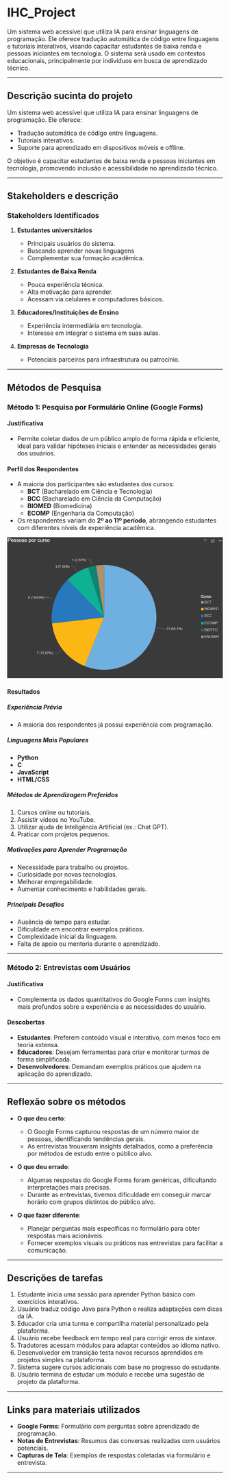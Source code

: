 # IHC_Project

Um sistema web acessível que utiliza IA para ensinar linguagens de programação. Ele oferece tradução automática de código entre linguagens e tutoriais interativos, visando capacitar estudantes de baixa renda e pessoas iniciantes em tecnologia. O sistema será usado em contextos educacionais, principalmente por indivíduos em busca de aprendizado técnico.

---

## Descrição sucinta do projeto

Um sistema web acessível que utiliza IA para ensinar linguagens de programação. Ele oferece:
- Tradução automática de código entre linguagens.
- Tutoriais interativos.
- Suporte para aprendizado em dispositivos móveis e offline.

O objetivo é capacitar estudantes de baixa renda e pessoas iniciantes em tecnologia, promovendo inclusão e acessibilidade no aprendizado técnico.

---

## Stakeholders e descrição

### **Stakeholders Identificados**

1. **Estudantes universitários**
   - Principais usuários do sistema.
   - Buscando aprender novas linguagens
   - Complementar sua formação acadêmica.
     
2. **Estudantes de Baixa Renda**  
   - Pouca experiência técnica.  
   - Alta motivação para aprender.  
   - Acessam via celulares e computadores básicos.
       
3. **Educadores/Instituições de Ensino**  
   - Experiência intermediária em tecnologia.  
   - Interesse em integrar o sistema em suas aulas.

4. **Empresas de Tecnologia**  
   - Potenciais parceiros para infraestrutura ou patrocínio.

---

## Métodos de Pesquisa

### **Método 1: Pesquisa por Formulário Online (Google Forms)**

#### **Justificativa**
- Permite coletar dados de um público amplo de forma rápida e eficiente, ideal para validar hipóteses iniciais e entender as necessidades gerais dos usuários.

#### **Perfil dos Respondentes**
- A maioria dos participantes são estudantes dos cursos:
  - **BCT** (Bacharelado em Ciência e Tecnologia)
  - **BCC** (Bacharelado em Ciência da Computação)
  - **BIOMED** (Biomedicina)
  - **ECOMP** (Engenharia da Computação)
- Os respondentes variam do **2º ao 11º período**, abrangendo estudantes com diferentes níveis de experiência acadêmica.

![Gráfico 1](data/grafico_pizza_curso.png)

#### **Resultados**

##### **Experiência Prévia**
- A maioria dos respondentes já possui experiência com programação.

##### **Linguagens Mais Populares**
- **Python**
- **C**
- **JavaScript**
- **HTML/CSS**

##### **Métodos de Aprendizagem Preferidos**
1. Cursos online ou tutoriais.
2. Assistir vídeos no YouTube.
3. Utilizar ajuda de Inteligência Artificial (ex.: Chat GPT).
4. Praticar com projetos pequenos.

##### **Motivações para Aprender Programação**
- Necessidade para trabalho ou projetos.
- Curiosidade por novas tecnologias.
- Melhorar empregabilidade.
- Aumentar conhecimento e habilidades gerais.

##### **Principais Desafios**
- Ausência de tempo para estudar.
- Dificuldade em encontrar exemplos práticos.
- Complexidade inicial da linguagem.
- Falta de apoio ou mentoria durante o aprendizado.

---

### **Método 2: Entrevistas com Usuários**

#### **Justificativa**
- Complementa os dados quantitativos do Google Forms com insights mais profundos sobre a experiência e as necessidades do usuário.

#### **Descobertas**
- **Estudantes**: Preferem conteúdo visual e interativo, com menos foco em teoria extensa.
- **Educadores**: Desejam ferramentas para criar e monitorar turmas de forma simplificada.
- **Desenvolvedores**: Demandam exemplos práticos que ajudem na aplicação do aprendizado.

---

## Reflexão sobre os métodos

- **O que deu certo**:  
  - O Google Forms capturou respostas de um número maior de pessoas, identificando tendências gerais.
  - As entrevistas trouxeram insights detalhados, como a preferência por métodos de estudo entre o público alvo.

- **O que deu errado**:  
  - Algumas respostas do Google Forms foram genéricas, dificultando interpretações mais precisas.
  - Durante as entrevistas, tivemos dificuldade em conseguir marcar horário com grupos distintos do público alvo.

- **O que fazer diferente**:  
  - Planejar perguntas mais específicas no formulário para obter respostas mais acionáveis.
  - Fornecer exemplos visuais ou práticos nas entrevistas para facilitar a comunicação.

---

## Descrições de tarefas

1. Estudante inicia uma sessão para aprender Python básico com exercícios interativos.  
2. Usuário traduz código Java para Python e realiza adaptações com dicas da IA.  
3. Educador cria uma turma e compartilha material personalizado pela plataforma.  
4. Usuário recebe feedback em tempo real para corrigir erros de sintaxe.  
5. Tradutores acessam módulos para adaptar conteúdos ao idioma nativo.  
6. Desenvolvedor em transição testa novos recursos aprendidos em projetos simples na plataforma.  
7. Sistema sugere cursos adicionais com base no progresso do estudante.  
8. Usuário termina de estudar um módulo e recebe uma sugestão de projeto da plataforma.

---

## Links para materiais utilizados

- **Google Forms**: Formulário com perguntas sobre aprendizado de programação.  
- **Notas de Entrevistas**: Resumos das conversas realizadas com usuários potenciais.  
- **Capturas de Tela**: Exemplos de respostas coletadas via formulário e entrevista.

---
